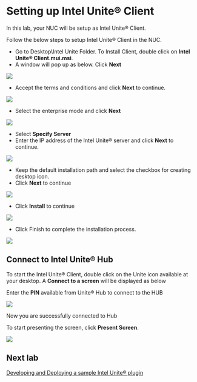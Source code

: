 # Setting up Intel Unite® Client
In this lab, your NUC will be setup as Intel Unite® Client.

Follow the below steps to setup Intel Unite® Client in the NUC.

- Go to Desktop\Intel Unite Folder. To Install Client, double click on **Intel Unite® Client.mui.msi**.
- A window will pop up as below. Click **Next**

![](./images/IntelUniteClientSetup01.png)

- Accept the terms and conditions and click **Next** to continue.

![](./images/IntelUniteClientSetup02.png)

- Select the enterprise mode and click **Next**

![](./images/IntelUniteClientSetup03.png)

- Select **Specify Server**
- Enter the IP address of the Intel Unite® server and click **Next** to continue.

![](./images/IntelUniteClientSetup04.png)

- Keep the default installation path and select the checkbox for creating desktop icon.
- Click **Next** to continue

![](./images/IntelUniteClientSetup05.png)

- Click **Install** to continue

![](./images/IntelUniteClientSetup06.png)

- Click Finish to complete the installation process.

![](./images/IntelUniteClientSetup07.png)

## Connect to Intel Unite® Hub
To start the Intel Unite® Client, double click on the Unite icon available at your desktop. A **Connect to a screen** will be displayed as below

Enter the **PIN** available from Unite® Hub to connect to the HUB

![](./images/IntelUniteClientConnect01.png)

Now you are successfully connected to Hub

To start presenting the screen, click **Present Screen**.

![](./images/IntelUniteClientConnect03.png)


## Next lab
[Developing and Deploying a sample Intel Unite® plugin](./SamplePluginDevelopment.md)
